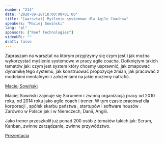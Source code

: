 ```yaml
---
number: "214"
date: "2020-09-28T18:00:00+01:00"
title: "[warsztat] Myślenie systemowe dla Agile Coachow"
speakers: "Maciej Sowiński"
lang: "pl"
sponsors: ["Reef Technologies"]
videoURL: ""
draft: false
---
```


Zapraszam na warsztat na którym przyjrzymy się czym jest i jak można wykorzystać myślenie systemowe w pracy agile coacha.
Dotkniętym takich tematów jak: czym jest system który chcemy usprawnić, jak zmapować dynamikę tego systemu, jak konstruować propozycje zmian, jak pracować z modelami mentalnymi i założeniami na jakie możemy natrafić.

<a href="https://www.linkedin.com/in/maciejsowinski/" target="_blank">Maciej Sowiński</a> 

Maciej Sowiński zajmuje się Scrumem i zwinną organizacją pracy od 2010 roku, od 2014 roku jako agile coach i trener. W tym czasie pracował dla korporacji , spółek skarbu państwa , startupów  i software housów . Zarówno w Polsce jak i w Niemczech, Danii, Anglii. 

Jako trener przeszkolił już ponad 200 osób z tematów takich jak: Scrum, Kanban, zwinne zarządzanie, zwinne przywództwo.

<a href="prezentacja.pdf" target="_blank">Prezentacja</a> 
